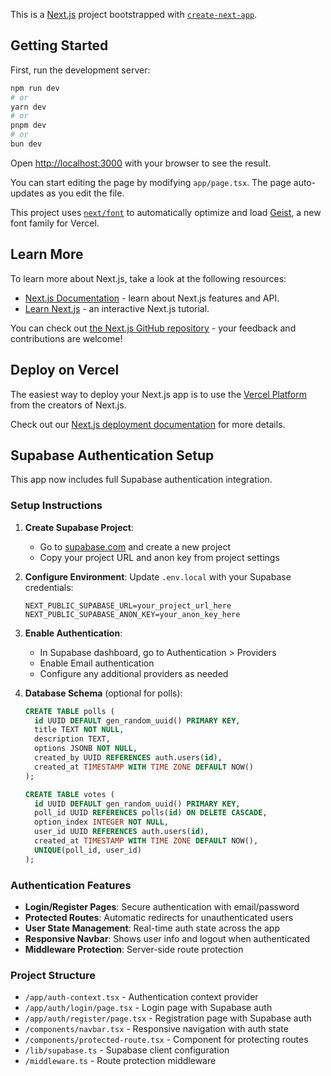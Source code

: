 This is a [Next.js](https://nextjs.org) project bootstrapped with [`create-next-app`](https://nextjs.org/docs/app/api-reference/cli/create-next-app).

## Getting Started

First, run the development server:

```bash
npm run dev
# or
yarn dev
# or
pnpm dev
# or
bun dev
```

Open [http://localhost:3000](http://localhost:3000) with your browser to see the result.

You can start editing the page by modifying `app/page.tsx`. The page auto-updates as you edit the file.

This project uses [`next/font`](https://nextjs.org/docs/app/building-your-application/optimizing/fonts) to automatically optimize and load [Geist](https://vercel.com/font), a new font family for Vercel.

## Learn More

To learn more about Next.js, take a look at the following resources:

-   [Next.js Documentation](https://nextjs.org/docs) - learn about Next.js features and API.
-   [Learn Next.js](https://nextjs.org/learn) - an interactive Next.js tutorial.

You can check out [the Next.js GitHub repository](https://github.com/vercel/next.js) - your feedback and contributions are welcome!

## Deploy on Vercel

The easiest way to deploy your Next.js app is to use the [Vercel Platform](https://vercel.com/new?utm_medium=default-template&filter=next.js&utm_source=create-next-app&utm_campaign=create-next-app-readme) from the creators of Next.js.

Check out our [Next.js deployment documentation](https://nextjs.org/docs/app/building-your-application/deploying) for more details.

## Supabase Authentication Setup

This app now includes full Supabase authentication integration.

### Setup Instructions

1. **Create Supabase Project**:

    - Go to [supabase.com](https://supabase.com) and create a new project
    - Copy your project URL and anon key from project settings

2. **Configure Environment**:
   Update `.env.local` with your Supabase credentials:

    ```
    NEXT_PUBLIC_SUPABASE_URL=your_project_url_here
    NEXT_PUBLIC_SUPABASE_ANON_KEY=your_anon_key_here
    ```

3. **Enable Authentication**:

    - In Supabase dashboard, go to Authentication > Providers
    - Enable Email authentication
    - Configure any additional providers as needed

4. **Database Schema** (optional for polls):

    ```sql
    CREATE TABLE polls (
      id UUID DEFAULT gen_random_uuid() PRIMARY KEY,
      title TEXT NOT NULL,
      description TEXT,
      options JSONB NOT NULL,
      created_by UUID REFERENCES auth.users(id),
      created_at TIMESTAMP WITH TIME ZONE DEFAULT NOW()
    );

    CREATE TABLE votes (
      id UUID DEFAULT gen_random_uuid() PRIMARY KEY,
      poll_id UUID REFERENCES polls(id) ON DELETE CASCADE,
      option_index INTEGER NOT NULL,
      user_id UUID REFERENCES auth.users(id),
      created_at TIMESTAMP WITH TIME ZONE DEFAULT NOW(),
      UNIQUE(poll_id, user_id)
    );
    ```

### Authentication Features

-   **Login/Register Pages**: Secure authentication with email/password
-   **Protected Routes**: Automatic redirects for unauthenticated users
-   **User State Management**: Real-time auth state across the app
-   **Responsive Navbar**: Shows user info and logout when authenticated
-   **Middleware Protection**: Server-side route protection

### Project Structure

-   `/app/auth-context.tsx` - Authentication context provider
-   `/app/auth/login/page.tsx` - Login page with Supabase auth
-   `/app/auth/register/page.tsx` - Registration page with Supabase auth
-   `/components/navbar.tsx` - Responsive navigation with auth state
-   `/components/protected-route.tsx` - Component for protecting routes
-   `/lib/supabase.ts` - Supabase client configuration
-   `/middleware.ts` - Route protection middleware
